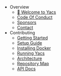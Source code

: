 * Overview
  * [💖 Welcome to Yacs](README)
  * [Code Of Conduct](overview/code_of_conduct)
  * [Sponsors](overview/sponsors)
  * [Contact](overview/contact)
* Contributing
  * [Getting Started](contributors/getting_started)
  * [Setup Guide](contributors/setup_guide)
  * [Installing Docker](contributors/installing_docker)
  * [Running Yacs](contributors/running_yacs)
  * [Architecture](contributors/architecture)
  * [Repository Map](contributors/repository_map)
  * [API Docs](contributors/api_docs)
